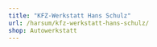 ```yaml
---
title: "KFZ-Werkstatt Hans Schulz"
url: /harsum/kfz-werkstatt-hans-schulz/
shop: Autowerkstatt
---
```

